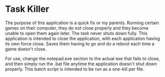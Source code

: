 # Task Killer
The purpose of this application is a quick fix or my parents. Running certain
games on their computer, they do not close properly and they become unable to
open them again later. The task never shuts down fully. This application is
intended to close the application, with each application having its own force
close. Saves them having to go and do a reboot each time a game doesn't close.

For use, change the notepad.exe section to the actual exe that fails to close,
and then simply run the .bat file anytime the application doesn't shut down
properly. This batch script is intended to be run as a one-kill per file.
